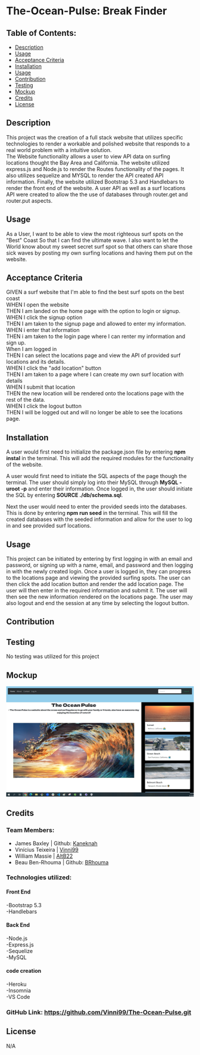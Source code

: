 # The-Ocean-Pulse: Break Finder

## Table of Contents:

- [Description](#description)
- [Usage](#usage)
- [Acceptance Criteria](#acceptance-criteria)
- [Installation](#installation)
- [Usage](#usage)
- [Contribution](#contribution)
- [Testing](#testing)
- [Mockup](#mockup)
- [Credits](#credits)
- [License](#license)

## Description

This project was the creation of a full stack website that utilizes specific technologies to render a workable and polished website that responds to a real world problem with a intuitive solution. <br>
The Website functionality allows a user to view API data on surfing locations thought the Bay Area and California. The website utilized express.js and Node.js to render the Routes functionality of the pages. It also utilizes sequelize and MYSQL to render the API created API information. Finally, the website utilized Bootstrap 5.3 and Handlebars to render the front end of the website. A user API as well as a surf locations API were created to allow the the use of databases through router.get and router.put aspects.

## Usage

As a User, I want to be able to view the most righteous surf spots on the "Best" Coast So that I can find the ultimate wave. I also want to let the World know about my sweet secret surf spot so that others can share those sick waves by posting my own surfing locations and having them put on the website.

## Acceptance Criteria

GIVEN a surf website that I'm able to find the best surf spots on the best coast<br>
WHEN I open the website<br>
THEN I am landed on the home page with the option to login or signup.<br>
WHEN I click the signup option<br>
THEN I am taken to the signup page and allowed to enter my information.<br>
WHEN i enter that information<br>
THEN i am taken to the login page where I can renter my information and sign up.<br>
When I am logged in<br>
THEN I can select the locations page and view the API of provided surf locations and its details.<br>
WHEN I click the "add location" button<br>
THEN I am taken to a page where I can create my own surf location with details<br>
WHEN I submit that location<br>
THEN the new location will be rendered onto the locations page with the rest of the data.<br>
WHEN I click the logout button<br>
THEN I will be logged out and will no longer be able to see the locations page.<br>

## Installation

A user would first need to initialize the package.json file by entering <b>npm instal</b> in the terminal. This will add the required modules for the functionality of the website.<br>

A user would first need to initiate the SQL aspects of the page though the terminal. The user should simply log into their MySQL through <b>MySQL -uroot -p</b> and enter their information. Once logged in, the user should initiate the SQL by entering <b>SOURCE ./db/schema.sql</b>. <br>

Next the user would need to enter the provided seeds into the databases. This is done by entering <b>npm run seed</b> in the terminal. This will fill the created databases with the seeded information and allow for the user to log in and see provided surf locations.

## Usage

This project can be initiated by entering by first logging in with an email and password, or signing up with a name, email, and password and then logging in with the newly created login. Once a user is logged in, they can progress to the locations page and viewing the provided surfing spots. The user can then click the add location button and render the add location page. The user will then enter in the required information and submit it. The user will then see the new information rendered on the locations page. The user may also logout and end the session at any time by selecting the logout button.

## Contribution

## Testing

No testing was utilized for this project

## Mockup

![Alt text](Project%202-3%20mockup.jpg)

## Credits

### Team Members:

- James Baxley | Github: [Kaneknah](https://github.com/Kaneknah)
- Vinícius Teixeira | [Vinni99](https://github.com/Vinni99)
- William Massie | [AltB22](https://github.com/AltB22)
- Beau Ben-Rhouma | Github: [BRhouma](https://github.com/BRhouma)

### Technologies utilized:

#### Front End

-Bootstrap 5.3<br>
-Handlebars<br>

#### Back End

-Node.js<br>
-Express.js<br>
-Sequelize<br>
-MySQL<br>

#### code creation

-Heroku<br>
-Insomnia<br>
-VS Code<br>

### GitHub Link: <https://github.com/Vinni99/The-Ocean-Pulse.git>

## License

N/A
